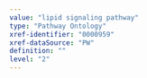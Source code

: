 ```yaml
---
value: "lipid signaling pathway"
type: "Pathway Ontology"
xref-identifier: "0000959"
xref-dataSource: "PW"
definition: ""
level: "2"
---
```

